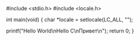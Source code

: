 #include <stdio.h>
#include <locale.h>

int main(void)
{
char *locale = setlocale(LC_ALL, "");

printf("Hello World\nHello C\nПривет\n");
return 0;
}
